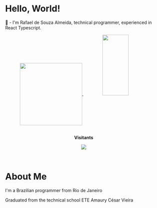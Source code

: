 <h1>Hello, World!</h1>

🎯 - I'm Rafael de Souza Almeida, technical programmer, experienced in React Typescript.

<div align="center">
<a href="https://github.com/anuraghazra/github-readme-stats">
  <img height=200 align="center" src="https://github-readme-stats.vercel.app/api?username=RafaelAlmeid00&theme=github_dark" />
  <img width="41%" height="195px" src="https://github-readme-stats.vercel.app/api/top-langs/?username=RafaelAlmeid00&theme=github_dark" />
</a>
</div>
<div align="center">
  <br><p align="centre"><b>Visitants</b></p>  
  <p align="center"><img align="center" src="https://profile-counter.glitch.me/{RafaelAlmeid00}/count.svg" /></p> 
  <br>
  </div>

<h1>About Me</h1>

I'm a Brazilian programmer from Rio de Janeiro

Graduated from the technical school ETE Amaury César Vieira
